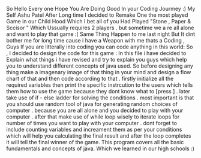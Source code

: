 So Hello Every one Hope You Are Doing Good In your Coding Jourmey :)
My Self Ashu Patel 
After Long time I decided to Remake One the most played Game in our Child Hood Which I bet all of you Had Played 
"Stone , Paper & Sccisor "
Which Ussually requires 2 players . but sometime we a re all alone and want to play that game :(
Same Thing Happen to me last night But It dint bother me for long time cause i have a Weapon with me thats a Coding ,
Guys If you are litterally into coding you can code anything in this world:
So , I decided to design the code  for this game :
In this file i have decided to Explain what things i have revised and try to explain you guys which help you to understand different concepts of java used.
So before designing any thing make a imagenary image of that thing in your mind and design a flow chart of that and then code according to that .
firstly initialize all the required variables then print the specific instrcution to the users which tells them how to use the game because they dont know what to [press ] . 
later take use of if - else ladder for solving the conditions . most important is that you  should use random tool of java for generating random choices of computer . because you are all alone and you decided to play 
with your computer . 
after that make use of while loop wisely to iterate loops for number of times you want to play with your computer . 
dont forget to include counting variables and increament them as per your conditions which will help you calculating the final result and after the loop completes it will tell the final winner of the game.
This program covers all the basic fundamentals and concepts of java. Which we learned in our high schools :)
